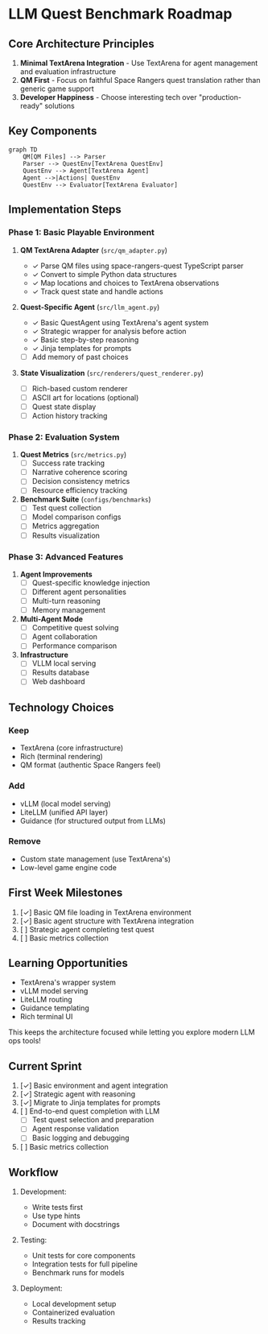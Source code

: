 # LLM Quest Benchmark Roadmap

## Core Architecture Principles
1. **Minimal TextArena Integration** - Use TextArena for agent management and evaluation infrastructure
2. **QM First** - Focus on faithful Space Rangers quest translation rather than generic game support
3. **Developer Happiness** - Choose interesting tech over "production-ready" solutions

## Key Components

```mermaid
graph TD
    QM[QM Files] --> Parser
    Parser --> QuestEnv[TextArena QuestEnv]
    QuestEnv --> Agent[TextArena Agent]
    Agent -->|Actions| QuestEnv
    QuestEnv --> Evaluator[TextArena Evaluator]
```

## Implementation Steps

### Phase 1: Basic Playable Environment
1. **QM TextArena Adapter** (`src/qm_adapter.py`)
   - ✓ Parse QM files using space-rangers-quest TypeScript parser
   - ✓ Convert to simple Python data structures
   - ✓ Map locations and choices to TextArena observations
   - ✓ Track quest state and handle actions

2. **Quest-Specific Agent** (`src/llm_agent.py`)
   - ✓ Basic QuestAgent using TextArena's agent system
   - ✓ Strategic wrapper for analysis before action
   - ✓ Basic step-by-step reasoning
   - ✓ Jinja templates for prompts
   - [ ] Add memory of past choices

3. **State Visualization** (`src/renderers/quest_renderer.py`)
   - [ ] Rich-based custom renderer
   - [ ] ASCII art for locations (optional)
   - [ ] Quest state display
   - [ ] Action history tracking

### Phase 2: Evaluation System
1. **Quest Metrics** (`src/metrics.py`)
   - [ ] Success rate tracking
   - [ ] Narrative coherence scoring
   - [ ] Decision consistency metrics
   - [ ] Resource efficiency tracking

2. **Benchmark Suite** (`configs/benchmarks`)
   - [ ] Test quest collection
   - [ ] Model comparison configs
   - [ ] Metrics aggregation
   - [ ] Results visualization

### Phase 3: Advanced Features
1. **Agent Improvements**
   - [ ] Quest-specific knowledge injection
   - [ ] Different agent personalities
   - [ ] Multi-turn reasoning
   - [ ] Memory management

2. **Multi-Agent Mode**
   - [ ] Competitive quest solving
   - [ ] Agent collaboration
   - [ ] Performance comparison

3. **Infrastructure**
   - [ ] VLLM local serving
   - [ ] Results database
   - [ ] Web dashboard

## Technology Choices

### Keep
- TextArena (core infrastructure)
- Rich (terminal rendering)
- QM format (authentic Space Rangers feel)

### Add
- vLLM (local model serving)
- LiteLLM (unified API layer)
- Guidance (for structured output from LLMs)

### Remove
- Custom state management (use TextArena's)
- Low-level game engine code

## First Week Milestones
1. [✓] Basic QM file loading in TextArena environment
2. [✓] Basic agent structure with TextArena integration
3. [ ] Strategic agent completing test quest
4. [ ] Basic metrics collection

## Learning Opportunities
- TextArena's wrapper system
- vLLM model serving
- LiteLLM routing
- Guidance templating
- Rich terminal UI

This keeps the architecture focused while letting you explore modern LLM ops tools!

## Current Sprint
1. [✓] Basic environment and agent integration
2. [✓] Strategic agent with reasoning
3. [✓] Migrate to Jinja templates for prompts
4. [ ] End-to-end quest completion with LLM
   - [ ] Test quest selection and preparation
   - [ ] Agent response validation
   - [ ] Basic logging and debugging
5. [ ] Basic metrics collection

## Workflow
1. Development:
   - Write tests first
   - Use type hints
   - Document with docstrings

2. Testing:
   - Unit tests for core components
   - Integration tests for full pipeline
   - Benchmark runs for models

3. Deployment:
   - Local development setup
   - Containerized evaluation
   - Results tracking